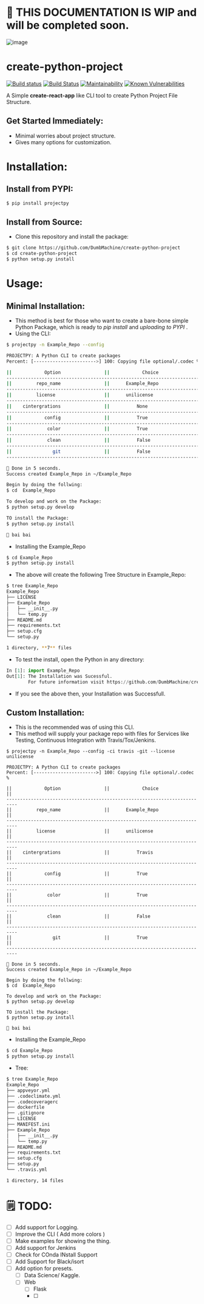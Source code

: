 # 🔴 THIS DOCUMENTATION IS WIP and will be completed soon.

![image](https://user-images.githubusercontent.com/23381512/58745622-a0c55000-8470-11e9-803d-98048a386ce9.png)

# create-python-project

[![Build status](https://ci.appveyor.com/api/projects/status/r73kob46x7rv690y?svg=true)](https://ci.appveyor.com/project/DumbMachine/create-python-project) [![Build Status](https://travis-ci.org/DumbMachine/ProjectPy.svg?branch=master)](https://travis-ci.org/DumbMachine/ProjectPy) [![Maintainability](https://api.codeclimate.com/v1/badges/3fa9da9a5e4e670d56bf/maintainability)](https://codeclimate.com/github/DumbMachine/create-python-project/maintainability) [![Known Vulnerabilities](https://snyk.io/test/github/DumbMachine/create-python-project/badge.svg?targetFile=requirements.txt)](https://snyk.io/test/github/DumbMachine/create-python-project?targetFile=requirements.txt)

A Simple **create-react-app**
like CLI tool to create Python Project File Structure.

## Get Started Immediately:

- Minimal worries about project structure.
- Gives many options for customization.

# Installation:

## Install from PYPI:

```bash
$ pip install projectpy
```

## Install from Source:

- Clone this repository and install the package:

```bash
$ git clone https://github.com/DumbMachine/create-python-project
$ cd create-python-project
$ python setup.py install
```

# Usage:

## Minimal Installation:

- This method is best for those who want to create a bare-bone simple Python Package, which is ready to _pip install_ and _uploading to PYPI_ .
- Using the CLI:

```bash
$ projectpy -n Example_Repo --config

PROJECTPY: A Python CLI to create packages
Percent: [----------------------->] 100: Copying file optional/.codec %

||            Option                ||            Choice                ||
--------------------------------------------------------------------------
||         repo_name                ||      Example_Repo                ||
--------------------------------------------------------------------------
||         license                  ||      unilicense                  ||
--------------------------------------------------------------------------
||    cintergrations                ||          None                    ||
--------------------------------------------------------------------------
||            config                ||          True                    ||
--------------------------------------------------------------------------
||             color                ||          True                    ||
--------------------------------------------------------------------------
||             clean                ||          False                   ||
--------------------------------------------------------------------------
||               git                ||          False                   ||
--------------------------------------------------------------------------

🌟 Done in 5 seconds.
Success created Example_Repo in ~/Example_Repo

Begin by doing the follwing:
$ cd  Example_Repo

To develop and work on the Package:
$ python setup.py develop

TO install the Package:
$ python setup.py install

👋 bai bai
```

- Installing the Example_Repo

```bash
$ cd Example_Repo
$ python setup.py install
```

- The above will create the following Tree Structure in Example_Repo:

```bash
$ tree Example_Repo
Example_Repo
├── LICENSE
├── Example_Repo
│   ├── __init__.py
│   └── temp.py
├── README.md
├── requirements.txt
├── setup.cfg
└── setup.py

1 directory, **7** files
```

- To test the install, open the Python in any directory:

```python
In [1]: import Example_Repo
Out[1]: The Installation was Sucessful.
        For future information visit https://github.com/DumbMachine/create-python-project
```

- If you see the above then, your Installation was Successfull.

## Custom Installation:

- This is the recommended was of using this CLI.
- This method will supply your package repo with files for Services like Testing, Continuous Integration with Travis/Tox/Jenkins.

```
$ projectpy -n Example_Repo --config -ci travis -git --license unilicense

PROJECTPY: A Python CLI to create packages
Percent: [----------------------->] 100: Copying file optional/.codec %

||            Option                ||            Choice                ||
--------------------------------------------------------------------------
||         repo_name                ||      Example_Repo                ||
--------------------------------------------------------------------------
||         license                  ||      unilicense                  ||
--------------------------------------------------------------------------
||    cintergrations                ||          Travis                  ||
--------------------------------------------------------------------------
||            config                ||          True                    ||
--------------------------------------------------------------------------
||             color                ||          True                    ||
--------------------------------------------------------------------------
||             clean                ||          False                   ||
--------------------------------------------------------------------------
||               git                ||          True                    ||
--------------------------------------------------------------------------

🌟 Done in 5 seconds.
Success created Example_Repo in ~/Example_Repo

Begin by doing the follwing:
$ cd  Example_Repo

To develop and work on the Package:
$ python setup.py develop

TO install the Package:
$ python setup.py install

👋 bai bai
```

- Installing the Example_Repo

```bash
$ cd Example_Repo
$ python setup.py install
```

- Tree:

```bash
$ tree Example_Repo
Example_Repo
├── appveyor.yml
├── .codeclimate.yml
├── .codecoveragerc
├── dockerfile
├── .gitignore
├── LICENSE
├── MANIFEST.ini
├── Example_Repo
│   ├── __init__.py
│   └── temp.py
├── README.md
├── requirements.txt
├── setup.cfg
├── setup.py
└── .travis.yml

1 directory, 14 files
```

# 🗒 TODO:

- [ ] Add support for Logging.
- [ ] Improve the CLI ( Add more colors )
- [ ] Make examples for showing the thing.
- [ ] Add support for Jenkins
- [ ] Check for COnda INstall Support
- [ ] Add Support for Black/isort
- [ ] Add option for presets.
  - [ ] Data Science/ Kaggle.
  - [ ] Web
    - [ ] Flask
    - [ ]
